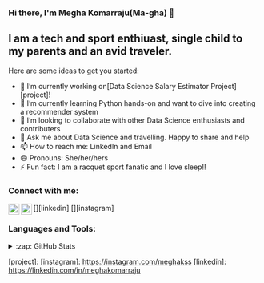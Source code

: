 ### Hi there, I'm Megha Komarraju(Ma-gha) 👋

<!--
**Megha-Komarraju/Megha-Komarraju** is a ✨ _special_ ✨ repository because its `README.md` (this file) appears on your GitHub profile.-->

## I am a tech and sport enthiuast, single child to my parents and an avid traveler.
Here are some ideas to get you started:

- 🔭 I’m currently working on[Data Science Salary Estimator Project][project]!
- 🌱 I’m currently learning Python hands-on and want to dive into creating a recommender system
- 👯 I’m looking to collaborate with other Data Science enthusiasts and contributers
- 💬 Ask me about Data Science and travelling. Happy to share and help
- 📫 How to reach me: LinkedIn and Email
- 😄 Pronouns: She/her/hers
- ⚡ Fun fact: I am a racquet sport fanatic and I love sleep!!

### Connect with me:

[<img align="left" alt="Megha Komarraju | LinkedIn" width="22px" src="https://cdn.jsdelivr.net/npm/simple-icons@v3/icons/linkedin.svg" />][linkedin]
[<img align="left" alt="Megha Komarraju | Instagram" width="22px" src="https://cdn.jsdelivr.net/npm/simple-icons@v3/icons/instagram.svg" />][instagram]
<br />

### Languages and Tools:

<details>
  <summary>:zap: GitHub Stats</summary>

  <img align="left" alt="Megha Komarraju's GitHub Stats" src="https://github-readme-stats.Megha Komarraju.vercel.app/api?username=codeSTACKr&show_icons=true&hide_border=true" />

</details>

[project]:
[instagram]: https://instagram.com/meghakss
[linkedin]: https://linkedin.com/in/meghakomarraju

